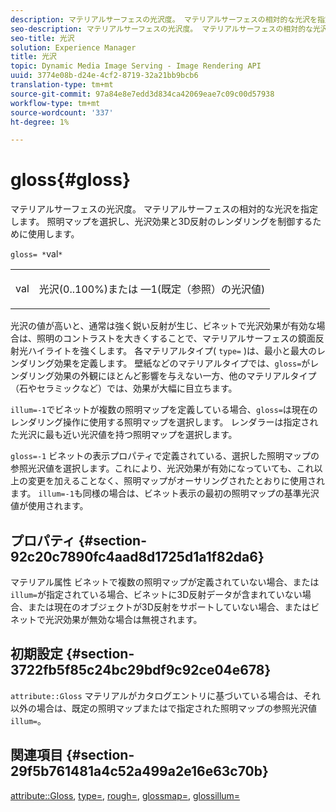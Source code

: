 ```yaml
---
description: マテリアルサーフェスの光沢度。 マテリアルサーフェスの相対的な光沢を指定します。 照明マップを選択し、光沢効果と3D反射のレンダリングを制御するために使用します。
seo-description: マテリアルサーフェスの光沢度。 マテリアルサーフェスの相対的な光沢を指定します。 照明マップを選択し、光沢効果と3D反射のレンダリングを制御するために使用します。
seo-title: 光沢
solution: Experience Manager
title: 光沢
topic: Dynamic Media Image Serving - Image Rendering API
uuid: 3774e08b-d24e-4cf2-8719-32a21bb9bcb6
translation-type: tm+mt
source-git-commit: 97a84e8e7edd3d834ca42069eae7c09c00d57938
workflow-type: tm+mt
source-wordcount: '337'
ht-degree: 1%

---
```



# gloss{#gloss}

マテリアルサーフェスの光沢度。 マテリアルサーフェスの相対的な光沢を指定します。 照明マップを選択し、光沢効果と3D反射のレンダリングを制御するために使用します。

`gloss= *`val`*`

<table id="simpletable_82166CA080AD401180404462FB2407D7"> 
 <tr class="strow"> 
  <td class="stentry"> <p><span class="codeph"> <span class="varname"> val</span> </span> </p></td> 
  <td class="stentry"> <p>光沢(0..100%)または —1(既定（参照）の光沢値) </p></td> 
 </tr> 
</table>

光沢の値が高いと、通常は強く鋭い反射が生じ、ビネットで光沢効果が有効な場合は、照明のコントラストを大きくすることで、マテリアルサーフェスの鏡面反射光ハイライトを強くします。 各マテリアルタイプ( `type=` )は、最小と最大のレンダリング効果を定義します。 壁紙などのマテリアルタイプでは、`gloss=`がレンダリング効果の外観にほとんど影響を与えない一方、他のマテリアルタイプ（石やセラミックなど）では、効果が大幅に目立ちます。

`illum=-1`でビネットが複数の照明マップを定義している場合、`gloss=`は現在のレンダリング操作に使用する照明マップを選択します。 レンダラーは指定された光沢に最も近い光沢値を持つ照明マップを選択します。

`gloss=-1` ビネットの表示プロパティで定義されている、選択した照明マップの参照光沢値を選択します。これにより、光沢効果が有効になっていても、これ以上の変更を加えることなく、照明マップがオーサリングされたとおりに使用されます。 `illum=-1`も同様の場合は、ビネット表示の最初の照明マップの基準光沢値が使用されます。

## プロパティ {#section-92c20c7890fc4aad8d1725d1a1f82da6}

マテリアル属性 ビネットで複数の照明マップが定義されていない場合、または`illum=`が指定されている場合、ビネットに3D反射データが含まれていない場合、または現在のオブジェクトが3D反射をサポートしていない場合、またはビネットで光沢効果が無効な場合は無視されます。

## 初期設定 {#section-3722fb5f85c24bc29bdf9c92ce04e678}

`attribute::Gloss` マテリアルがカタログエントリに基づいている場合は、それ以外の場合は、既定の照明マップまたはで指定された照明マップの参照光沢値 `illum=`。

## 関連項目 {#section-29f5b761481a4c52a499a2e16e63c70b}

[attribute::Gloss](../../../../../ir-api/material-cat/image-rendering-api-ref/c-ir-material-catalog/c-ir-material-data-reference/r-ir-cat-gloss.md#reference-5277f62a67e2408ab94699aa712f1eeb),  [type=](../../../../../ir-api/http-protocol/image-rendering-api-ref/c-ir-http-protocol-ref/c-ir-http-protocol-command-reference/r-ir-http-type.md#reference-128c7de89e2d46838019b560f3f84a35),  [rough=](../../../../../ir-api/http-protocol/image-rendering-api-ref/c-ir-http-protocol-ref/c-ir-http-protocol-command-reference/r-ir-rough.md#reference-00add846b09f4dc39420bda1ca414180),  [glossmap=](../../../../../ir-api/http-protocol/image-rendering-api-ref/c-ir-http-protocol-ref/c-ir-http-protocol-command-reference/r-ir-glossmap.md#reference-99940148ae6a401482b2d03c68530f3a),  [glossillum=](../../../../../ir-api/http-protocol/image-rendering-api-ref/c-ir-http-protocol-ref/c-ir-http-protocol-command-reference/r-ir-http-illum.md#reference-8efe483a30684022bfe711eb73efbee6)
